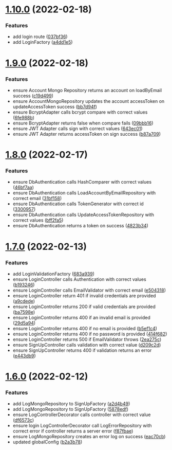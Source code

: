 # [1.10.0](https://github.com/DiegoSalas27/NodeJs-Typescript-TDD-Clean-Architecture-e-SOLID/compare/v1.9.0...v1.10.0) (2022-02-18)


### Features

* add login route ([037bf36](https://github.com/DiegoSalas27/NodeJs-Typescript-TDD-Clean-Architecture-e-SOLID/commit/037bf36d4f5220c105d636759c7a3e6a702b5ab0))
* add LoginFactory ([a4dd1e5](https://github.com/DiegoSalas27/NodeJs-Typescript-TDD-Clean-Architecture-e-SOLID/commit/a4dd1e57586f9d3bfdfe79e03b70e1199e68fe7d))



# [1.9.0](https://github.com/DiegoSalas27/NodeJs-Typescript-TDD-Clean-Architecture-e-SOLID/compare/v1.8.0...v1.9.0) (2022-02-18)


### Features

* ensure Account Mongo Repository returns an account on loadByEmail success ([c19d499](https://github.com/DiegoSalas27/NodeJs-Typescript-TDD-Clean-Architecture-e-SOLID/commit/c19d49984befa99fd91e9cec836b0e2cac79b7a9))
* ensure AccountMongoRepository updates the account accessToken on updateAccessToken success ([bb7d94f](https://github.com/DiegoSalas27/NodeJs-Typescript-TDD-Clean-Architecture-e-SOLID/commit/bb7d94f4c9d5bd03812564bcc44cc726de9fbc94))
* ensure BcryptAdapter calls bcrypt compare with correct values ([6fe988b](https://github.com/DiegoSalas27/NodeJs-Typescript-TDD-Clean-Architecture-e-SOLID/commit/6fe988b47e164eacd99c9f53f0e692aef5337d25))
* ensure BcryptAdapter returns false when compare fails ([09bbb16](https://github.com/DiegoSalas27/NodeJs-Typescript-TDD-Clean-Architecture-e-SOLID/commit/09bbb162cf2c0ed4ef58557a008d97f9d3123e22))
* ensure JWT Adapter calls sign with correct values ([643ec01](https://github.com/DiegoSalas27/NodeJs-Typescript-TDD-Clean-Architecture-e-SOLID/commit/643ec01df733b00c0a32bfbd3c1c1b744bbc7095))
* ensure JWT Adapter returns accessToken on sign success ([b87a709](https://github.com/DiegoSalas27/NodeJs-Typescript-TDD-Clean-Architecture-e-SOLID/commit/b87a709372073a10a1ecb1934d6397380f721c37))



# [1.8.0](https://github.com/DiegoSalas27/NodeJs-Typescript-TDD-Clean-Architecture-e-SOLID/compare/v1.7.0...v1.8.0) (2022-02-17)


### Features

* ensure DbAuthentication calls HashComparer with correct values ([46bf7aa](https://github.com/DiegoSalas27/NodeJs-Typescript-TDD-Clean-Architecture-e-SOLID/commit/46bf7aa70278b86d74126ccd9e0faf279843146a))
* ensure DbAuthentication calls LoadAccountByEmailRepository with correct email ([31bf158](https://github.com/DiegoSalas27/NodeJs-Typescript-TDD-Clean-Architecture-e-SOLID/commit/31bf1581994f51d3e9323611bfe1060be214949a))
* ensure DbAuthentication calls TokenGenerator with correct id ([3300957](https://github.com/DiegoSalas27/NodeJs-Typescript-TDD-Clean-Architecture-e-SOLID/commit/330095702087fa456e5b595f77b1299dfa0be1e5))
* ensure DbAuthentication calls UpdateAccessTokenRepository with correct values ([bff2fa5](https://github.com/DiegoSalas27/NodeJs-Typescript-TDD-Clean-Architecture-e-SOLID/commit/bff2fa57f0b3a2227618fbd04f2c54052fc11acc))
* ensure DbAuthentication returns a token on success ([4823b34](https://github.com/DiegoSalas27/NodeJs-Typescript-TDD-Clean-Architecture-e-SOLID/commit/4823b34d054e333306a149b886d6d154b0112b29))



# [1.7.0](https://github.com/DiegoSalas27/NodeJs-Typescript-TDD-Clean-Architecture-e-SOLID/compare/v1.6.0...v1.7.0) (2022-02-13)


### Features

* add LoginValidationFactory ([683a939](https://github.com/DiegoSalas27/NodeJs-Typescript-TDD-Clean-Architecture-e-SOLID/commit/683a93941a0286e2566631906348bbb141bbb262))
* ensure LoginController calls Authentication with correct values ([b193246](https://github.com/DiegoSalas27/NodeJs-Typescript-TDD-Clean-Architecture-e-SOLID/commit/b1932468aec7990036a794bdc17c254b92ea9f27))
* ensure LoginController calls EmailValidator with correct email ([e504318](https://github.com/DiegoSalas27/NodeJs-Typescript-TDD-Clean-Architecture-e-SOLID/commit/e5043189cfb7bfd814d6dfb0c1d5e3a27cc37784))
* ensure LoginController return 401 if invalid credentials are provided ([a9cdede](https://github.com/DiegoSalas27/NodeJs-Typescript-TDD-Clean-Architecture-e-SOLID/commit/a9cdedecf9005fbdf552039ea3bf8f6dcc2238d9))
* ensure LoginController returns 200 if valid credentials are provided ([ba7598e](https://github.com/DiegoSalas27/NodeJs-Typescript-TDD-Clean-Architecture-e-SOLID/commit/ba7598ef28a80db28f646beff596c10584f8eb3c))
* ensure LoginController returns 400 if an invalid email is provided ([29d5a94](https://github.com/DiegoSalas27/NodeJs-Typescript-TDD-Clean-Architecture-e-SOLID/commit/29d5a941a43c634a5b3d2b78e09d0627afbaf922))
* ensure LoginController returns 400 if no email is provided ([b5ef1c4](https://github.com/DiegoSalas27/NodeJs-Typescript-TDD-Clean-Architecture-e-SOLID/commit/b5ef1c45dc46180ad7f6fe77c4d907034c74becc))
* ensure LoginController returns 400 if no password is provided ([414f682](https://github.com/DiegoSalas27/NodeJs-Typescript-TDD-Clean-Architecture-e-SOLID/commit/414f682acbbd97ac9862a17b62ad654b10129ca3))
* ensure LoginController returns 500 if EmailValidator throws ([2ea275c](https://github.com/DiegoSalas27/NodeJs-Typescript-TDD-Clean-Architecture-e-SOLID/commit/2ea275c6b9c8c914ed5bb91d9282822eaa371855))
* ensure SignUpController calls validation with correct value ([d209c2d](https://github.com/DiegoSalas27/NodeJs-Typescript-TDD-Clean-Architecture-e-SOLID/commit/d209c2de1b487b2e9d778727b4bbb69ca1bbc0c0))
* ensure SignUpController returns 400 if validation returns an error ([e443db9](https://github.com/DiegoSalas27/NodeJs-Typescript-TDD-Clean-Architecture-e-SOLID/commit/e443db98f173efd690065ab6041770d0b9068994))



# [1.6.0](https://github.com/DiegoSalas27/NodeJs-Typescript-TDD-Clean-Architecture-e-SOLID/compare/v1.5.0...v1.6.0) (2022-02-12)


### Features

* add LogMongoRepository to SignUpFactory ([a2d4b49](https://github.com/DiegoSalas27/NodeJs-Typescript-TDD-Clean-Architecture-e-SOLID/commit/a2d4b49e4d3944e122b0a5b85b2f30ccbfd05db5))
* add LogMongoRepository to SignUpFactory ([5878edf](https://github.com/DiegoSalas27/NodeJs-Typescript-TDD-Clean-Architecture-e-SOLID/commit/5878edfd3643c5505ef56391359a93db16710a2d))
* ensure LogControllerDecorator calls controller with correct value ([df6573c](https://github.com/DiegoSalas27/NodeJs-Typescript-TDD-Clean-Architecture-e-SOLID/commit/df6573cb12adb0de2d0f5d5e150ac4e15625ed0f))
* ensure login LogControllerDecorator call LogErrorRepository with correct error if controller returns a server error ([f87fbae](https://github.com/DiegoSalas27/NodeJs-Typescript-TDD-Clean-Architecture-e-SOLID/commit/f87fbaea2b27986a78d2de1ba8b3cd767fbeacdc))
* ensure LogMongoRepository creates an error log on success ([eac70cb](https://github.com/DiegoSalas27/NodeJs-Typescript-TDD-Clean-Architecture-e-SOLID/commit/eac70cbb6651112ccf9352b5d5c3199b4402ebf2))
* updated globalConfig ([b2a3b78](https://github.com/DiegoSalas27/NodeJs-Typescript-TDD-Clean-Architecture-e-SOLID/commit/b2a3b78d8eca466911a15780d6b5aca9304f653e))



